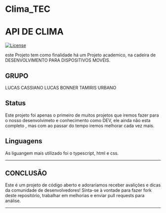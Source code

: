 # Clima_TEC
# API DE CLIMA

[![License](https://img.shields.io/badge/License-MIT-blue.svg)](LICENSE)

 este Projeto tem como finalidade há um Projeto academico, na cadeira de DESENVOLVIMENTO PARA DISPOSITIVOS MOVÉIS.

## GRUPO 

LUCAS CASSIANO
LUCAS BONNER
TAMIRIS
URBANO


## Status 
Este projeto foi apenas o primeiro de muitos projetos que iremos fazer para o nosso desenvolvimeto e conhecimento como DEV, ele ainda não esta completo , mas com ao passar do tempo iremos melhorar cada vez mais.

## Linguagens 

As liguangem mais utilizado foi o typescript, html e css.

---

##  CONCLUSÃO

Este é um projeto de código aberto e adoraríamos receber avalições e dicas da comunidade de desenvolvedores! Sinta-se à vontade para fazer fork deste repositório, trabalhar em melhorias e enviar pull requests para análise.


---
